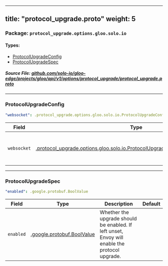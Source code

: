 
---
title: "protocol_upgrade.proto"
weight: 5
---

<!-- Code generated by solo-kit. DO NOT EDIT. -->


### Package: `protocol_upgrade.options.gloo.solo.io` 
#### Types:


- [ProtocolUpgradeConfig](#protocolupgradeconfig)
- [ProtocolUpgradeSpec](#protocolupgradespec)
  



##### Source File: [github.com/solo-io/gloo-edge/projects/gloo/api/v1/options/protocol_upgrade/protocol_upgrade.proto](https://github.com/solo-io/gloo-edge/blob/master/projects/gloo/api/v1/options/protocol_upgrade/protocol_upgrade.proto)





---
### ProtocolUpgradeConfig



```yaml
"websocket": .protocol_upgrade.options.gloo.solo.io.ProtocolUpgradeConfig.ProtocolUpgradeSpec

```

| Field | Type | Description | Default |
| ----- | ---- | ----------- |----------- | 
| `websocket` | [.protocol_upgrade.options.gloo.solo.io.ProtocolUpgradeConfig.ProtocolUpgradeSpec](../protocol_upgrade.proto.sk/#protocolupgradespec) | Specification for websocket upgrade requests. |  |




---
### ProtocolUpgradeSpec



```yaml
"enabled": .google.protobuf.BoolValue

```

| Field | Type | Description | Default |
| ----- | ---- | ----------- |----------- | 
| `enabled` | [.google.protobuf.BoolValue](https://developers.google.com/protocol-buffers/docs/reference/csharp/class/google/protobuf/well-known-types/bool-value) | Whether the upgrade should be enabled. If left unset, Envoy will enable the protocol upgrade. |  |





<!-- Start of HubSpot Embed Code -->
<script type="text/javascript" id="hs-script-loader" async defer src="//js.hs-scripts.com/5130874.js"></script>
<!-- End of HubSpot Embed Code -->
